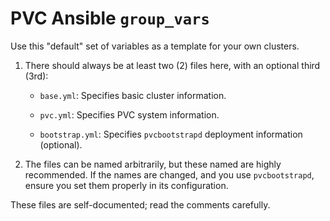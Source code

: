 # PVC Ansible `group_vars`

Use this "default" set of variables as a template for your own clusters.

1. There should always be at least two (2) files here, with an optional third (3rd):

   * `base.yml`: Specifies basic cluster information.
   
   * `pvc.yml`: Specifies PVC system information.

   * `bootstrap.yml`: Specifies `pvcbootstrapd` deployment information (optional).

2. The files can be named arbitrarily, but these named are highly recommended. If the names are changed, and you use `pvcbootstrapd`, ensure you set them properly in its configuration.

These files are self-documented; read the comments carefully.

